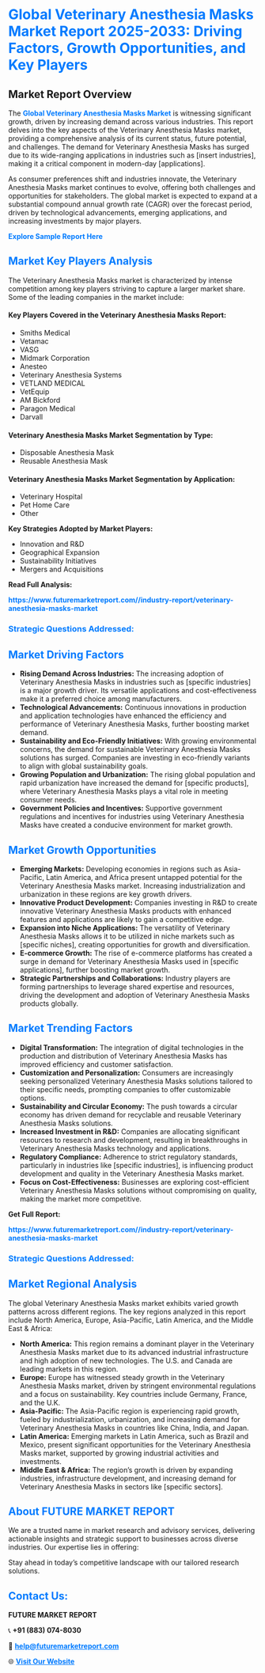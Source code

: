 <h1 style="color: #007BFF;">Global Veterinary Anesthesia Masks Market Report 2025-2033: Driving Factors, Growth Opportunities, and Key Players</h1>

<section id="overview">
<h2>Market Report Overview</h2>
<p>The <a href="https://www.futuremarketreport.com//industry-report/veterinary-anesthesia-masks-market" style="color: #007BFF; text-decoration: none;"><strong>Global Veterinary Anesthesia Masks Market</strong></a> is witnessing significant growth, driven by increasing demand across various industries. This report delves into the key aspects of the Veterinary Anesthesia Masks market, providing a comprehensive analysis of its current status, future potential, and challenges. The demand for Veterinary Anesthesia Masks has surged due to its wide-ranging applications in industries such as [insert industries], making it a critical component in modern-day [applications].</p>
<p>As consumer preferences shift and industries innovate, the Veterinary Anesthesia Masks market continues to evolve, offering both challenges and opportunities for stakeholders. The global market is expected to expand at a substantial compound annual growth rate (CAGR) over the forecast period, driven by technological advancements, emerging applications, and increasing investments by major players.</p>
</section>

<section id="overview">
<p><a href="https://www.futuremarketreport.com//request-sample/reportId=79752" style="color: #007BFF; text-decoration: none;"><strong>Explore Sample Report Here</strong></a></p>
</section>

<section id="key-players">
<h2 style="color: #007BFF;">Market Key Players Analysis</h2>
<p>The Veterinary Anesthesia Masks market is characterized by intense competition among key players striving to capture a larger market share. Some of the leading companies in the market include:</p>
<h4>Key Players Covered in the Veterinary Anesthesia Masks Report:</h4>
<ul><li>Smiths Medical</li><li>Vetamac</li><li>VASG</li><li>Midmark Corporation</li><li>Anesteo</li><li>Veterinary Anesthesia Systems</li><li>VETLAND MEDICAL</li><li>VetEquip</li><li>AM Bickford</li><li>Paragon Medical</li><li>Darvall</li></ul>
<h4>Veterinary Anesthesia Masks Market Segmentation by Type:</h4>
<ul><li>Disposable Anesthesia Mask</li><li>Reusable Anesthesia Mask</li></ul>

<h4>Veterinary Anesthesia Masks Market Segmentation by Application:</h4>
<ul><li>Veterinary Hospital</li><li>Pet Home Care</li><li>Other</li></ul>
<p><strong>Key Strategies Adopted by Market Players:</strong></p>
<ul>
<li>Innovation and R&D</li>
<li>Geographical Expansion</li>
<li>Sustainability Initiatives</li>
<li>Mergers and Acquisitions</li>
</ul>
</section>

<section>
<p><strong>Read Full Analysis: </strong></p><a href="https://www.futuremarketreport.com//industry-report/veterinary-anesthesia-masks-market" style="color: #007BFF; text-decoration: none;"><strong>https://www.futuremarketreport.com//industry-report/veterinary-anesthesia-masks-market</strong></a>
<h3 style="color: #007BFF;">Strategic Questions Addressed:</h3>
</section>

<section id="driving-factors">
<h2 style="color: #007BFF;">Market Driving Factors</h2>
<ul>
<li><strong>Rising Demand Across Industries:</strong> The increasing adoption of Veterinary Anesthesia Masks in industries such as [specific industries] is a major growth driver. Its versatile applications and cost-effectiveness make it a preferred choice among manufacturers.</li>
<li><strong>Technological Advancements:</strong> Continuous innovations in production and application technologies have enhanced the efficiency and performance of Veterinary Anesthesia Masks, further boosting market demand.</li>
<li><strong>Sustainability and Eco-Friendly Initiatives:</strong> With growing environmental concerns, the demand for sustainable Veterinary Anesthesia Masks solutions has surged. Companies are investing in eco-friendly variants to align with global sustainability goals.</li>
<li><strong>Growing Population and Urbanization:</strong> The rising global population and rapid urbanization have increased the demand for [specific products], where Veterinary Anesthesia Masks plays a vital role in meeting consumer needs.</li>
<li><strong>Government Policies and Incentives:</strong> Supportive government regulations and incentives for industries using Veterinary Anesthesia Masks have created a conducive environment for market growth.</li>
</ul>
</section>

<section id="growth-opportunities">
<h2 style="color: #007BFF;">Market Growth Opportunities</h2>
<ul>
<li><strong>Emerging Markets:</strong> Developing economies in regions such as Asia-Pacific, Latin America, and Africa present untapped potential for the Veterinary Anesthesia Masks market. Increasing industrialization and urbanization in these regions are key growth drivers.</li>
<li><strong>Innovative Product Development:</strong> Companies investing in R&D to create innovative Veterinary Anesthesia Masks products with enhanced features and applications are likely to gain a competitive edge.</li>
<li><strong>Expansion into Niche Applications:</strong> The versatility of Veterinary Anesthesia Masks allows it to be utilized in niche markets such as [specific niches], creating opportunities for growth and diversification.</li>
<li><strong>E-commerce Growth:</strong> The rise of e-commerce platforms has created a surge in demand for Veterinary Anesthesia Masks used in [specific applications], further boosting market growth.</li>
<li><strong>Strategic Partnerships and Collaborations:</strong> Industry players are forming partnerships to leverage shared expertise and resources, driving the development and adoption of Veterinary Anesthesia Masks products globally.</li>
</ul>
</section>

<section id="trending-factors">
<h2 style="color: #007BFF;">Market Trending Factors</h2>
<ul>
<li><strong>Digital Transformation:</strong> The integration of digital technologies in the production and distribution of Veterinary Anesthesia Masks has improved efficiency and customer satisfaction.</li>
<li><strong>Customization and Personalization:</strong> Consumers are increasingly seeking personalized Veterinary Anesthesia Masks solutions tailored to their specific needs, prompting companies to offer customizable options.</li>
<li><strong>Sustainability and Circular Economy:</strong> The push towards a circular economy has driven demand for recyclable and reusable Veterinary Anesthesia Masks solutions.</li>
<li><strong>Increased Investment in R&D:</strong> Companies are allocating significant resources to research and development, resulting in breakthroughs in Veterinary Anesthesia Masks technology and applications.</li>
<li><strong>Regulatory Compliance:</strong> Adherence to strict regulatory standards, particularly in industries like [specific industries], is influencing product development and quality in the Veterinary Anesthesia Masks market.</li>
<li><strong>Focus on Cost-Effectiveness:</strong> Businesses are exploring cost-efficient Veterinary Anesthesia Masks solutions without compromising on quality, making the market more competitive.</li>
</ul>
</section>

<section>
<p><strong>Get Full Report: </strong></p><a href="https://www.futuremarketreport.com//industry-report/veterinary-anesthesia-masks-market" style="color: #007BFF; text-decoration: none;"><strong>https://www.futuremarketreport.com//industry-report/veterinary-anesthesia-masks-market</strong></a>
<h3 style="color: #007BFF;">Strategic Questions Addressed:</h3>
</section>


<section id="regional-analysis">
<h2 style="color: #007BFF;">Market Regional Analysis</h2>
<p>The global Veterinary Anesthesia Masks market exhibits varied growth patterns across different regions. The key regions analyzed in this report include North America, Europe, Asia-Pacific, Latin America, and the Middle East & Africa:</p>
<ul>
<li><strong>North America:</strong> This region remains a dominant player in the Veterinary Anesthesia Masks market due to its advanced industrial infrastructure and high adoption of new technologies. The U.S. and Canada are leading markets in this region.</li>
<li><strong>Europe:</strong> Europe has witnessed steady growth in the Veterinary Anesthesia Masks market, driven by stringent environmental regulations and a focus on sustainability. Key countries include Germany, France, and the U.K.</li>
<li><strong>Asia-Pacific:</strong> The Asia-Pacific region is experiencing rapid growth, fueled by industrialization, urbanization, and increasing demand for Veterinary Anesthesia Masks in countries like China, India, and Japan.</li>
<li><strong>Latin America:</strong> Emerging markets in Latin America, such as Brazil and Mexico, present significant opportunities for the Veterinary Anesthesia Masks market, supported by growing industrial activities and investments.</li>
<li><strong>Middle East & Africa:</strong> The region’s growth is driven by expanding industries, infrastructure development, and increasing demand for Veterinary Anesthesia Masks in sectors like [specific sectors].</li>
</ul>
</section>

<footer>
<h2 style="color: #007BFF;">About FUTURE MARKET REPORT</h2>
<p>We are a trusted name in market research and advisory services, delivering actionable insights and strategic support to businesses across diverse industries. Our expertise lies in offering:</p>

<p>Stay ahead in today’s competitive landscape with our tailored research solutions.</p>

<h2 style="color: #007BFF;">Contact Us:</h2>
<p><strong>FUTURE MARKET REPORT</strong></p>
<p>📞 <strong>+91 (883) 074-8030</strong></p>
<p>📧 <strong><a href="mailto:help@futuremarketreport.com" style="color: #007BFF;">help@futuremarketreport.com</a></strong></p>
<p>🌐 <strong><a href="https://www.futuremarketreport.com/" style="color: #007BFF;">Visit Our Website</a></strong></p>
</footer>